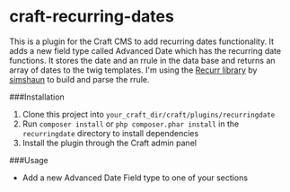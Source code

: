 craft-recurring-dates
=====================

This is a plugin for the Craft CMS to add recurring dates functionality. It adds a new field type called Advanced Date which has the recurring date functions. It stores the date and an rrule in the data base and returns an array of dates to the twig templates. I'm using the [Recurr library](https://github.com/simshaun/recurr) by [simshaun](https://github.com/simshaun) to build and parse the rrule.

###Installation

1. Clone this project into `your_craft_dir/craft/plugins/recurringdate`
2. Run `composer install` or `php composer.phar install` in the `recurringdate` directory to install dependencies
3. Install the plugin through the Craft admin panel

###Usage

* Add a new Advanced Date Field type to one of your sections 
